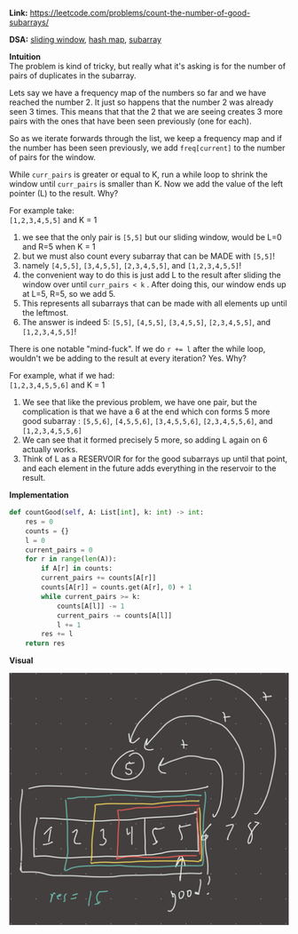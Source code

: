 **Link:** https://leetcode.com/problems/count-the-number-of-good-subarrays/  
  
**DSA:** [sliding window](../DSA/sliding%20window.md), [hash map](../DSA/hash%20map.md), [subarray](../DSA/subarray.md)  
  
**Intuition**  
The problem is kind of tricky, but really what it's asking is for the number of pairs of duplicates in the subarray.   
  
Lets say we have a frequency map of the numbers so far and we have reached the number 2. It just so happens that the number 2 was already seen 3 times. This means that that the 2 that we are seeing creates 3 more pairs with the ones that have been seen previously (one for each).  
  
So as we iterate forwards through the list, we keep a frequency map and if the number has been seen previously, we add `freq[current]` to the number of pairs for the window.   
  
While `curr_pairs` is greater or equal to K, run a while loop to shrink the window until `curr_pairs` is smaller than K. Now we add the value of the left pointer (L) to the result. Why?  
  
For example take:  
`[1,2,3,4,5,5]` and K = 1  
  
1. we see that the only pair is `[5,5]` but our sliding window, would be L=0 and R=5 when K = 1  
2. but we must also count every subarray that can be MADE with `[5,5]`!  
3. namely `[4,5,5]`, `[3,4,5,5]`, `[2,3,4,5,5]`, and `[1,2,3,4,5,5]`!  
4. the convenient way to do this is just add L to the result after sliding the window over until `curr_pairs < k` . After doing this, our window ends up at L=5, R=5, so we add 5.  
5. This represents all subarrays that can be made with all elements up until the leftmost.  
6. The answer is indeed 5: `[5,5]`, `[4,5,5]`, `[3,4,5,5]`, `[2,3,4,5,5]`, and `[1,2,3,4,5,5]`!  
  
There is one notable "mind-fuck". If we do `r += l` after the while loop, wouldn't we be adding to the result at every iteration? Yes. Why?  
  
For example, what if we had:  
`[1,2,3,4,5,5,6]` and K = 1  
  
1. We see that like the previous problem, we have one pair, but the complication is that we have a 6 at the end which con forms 5 more good subarray : `[5,5,6]`, `[4,5,5,6]`, `[3,4,5,5,6]`, `[2,3,4,5,5,6]`, and `[1,2,3,4,5,5,6]`  
2. We can see that it formed precisely 5 more, so adding L again on 6 actually works.  
3. Think of L as a RESERVOIR for for the good subarrays up until that point, and each element in the future adds everything in the reservoir to the result.  
  
  
**Implementation**  
```python  
def countGood(self, A: List[int], k: int) -> int:  
	res = 0  
	counts = {}  
	l = 0  
	current_pairs = 0  
	for r in range(len(A)):  
		if A[r] in counts:  
		current_pairs += counts[A[r]]  
		counts[A[r]] = counts.get(A[r], 0) + 1  
		while current_pairs >= k:  
			counts[A[l]] -= 1  
			current_pairs -= counts[A[l]]  
			l += 1  
		res += l  
	return res  
```  
  
  
**Visual**   
  
![IMG_BA306C151DA9-1.jpeg](./_pics/IMG_BA306C151DA9-1.jpeg)  
